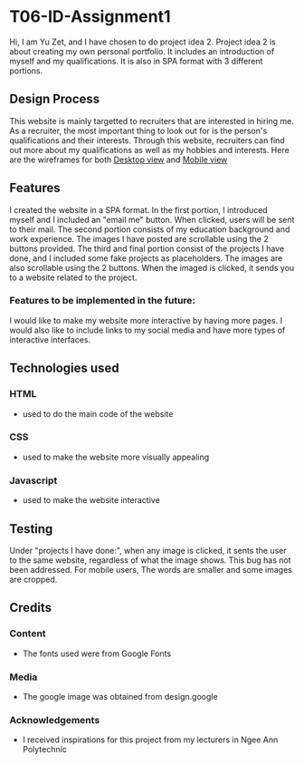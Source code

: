 # T06-ID-Assignment1
Hi, I am Yu Zet, and I have chosen to do project idea 2. Project idea 2 is about creating my own personal portfolio. It includes an introduction of myself and my qualifications. It is also in SPA format with 3 different portions.
## Design Process
This website is mainly targetted to recruiters that are interested in hiring me. As a recruiter, the most important thing to look out for is the person's qualifications and their interests. Through this website, recruiters can find out more about my qualifications as well as my hobbies and interests. Here are the wireframes for both [Desktop view](https://github.com/YuZet/T06-ID-Assignment1/files/7648716/Desktop.view.pdf) and [Mobile view](https://github.com/YuZet/T06-ID-Assignment1/files/7648717/Mobile.view.pdf)


## Features
I created the website in a SPA format. In the first portion, I introduced myself and I included an "email me" button. When clicked, users will be sent to their mail.
The second portion consists of my education background and work experience. The images I have posted are scrollable using the 2 buttons provided.
The third and final portion consist of the projects I have done, and I included some fake projects as placeholders. The images are also scrollable using the 2 buttons. When the imaged is clicked, it sends you to a website related to the project.
### Features to be implemented in the future:
I would like to make my website more interactive by having more pages. I would also like to include links to my social media and have more types of interactive interfaces.
## Technologies used
### HTML 
- used to do the main code of the website
### CSS 
- used to make the website more visually appealing
### Javascript 
- used to make the website interactive
## Testing
Under "projects I have done:", when any image is clicked, it sents the user to the same website, regardless of what the image shows. This bug has not been addressed. For mobile users, The words are smaller and some images are cropped.
## Credits
### Content
- The fonts used were from Google Fonts
### Media 
- The google image was obtained from design.google
### Acknowledgements 
- I received inspirations for this project from my lecturers in Ngee Ann Polytechnic
